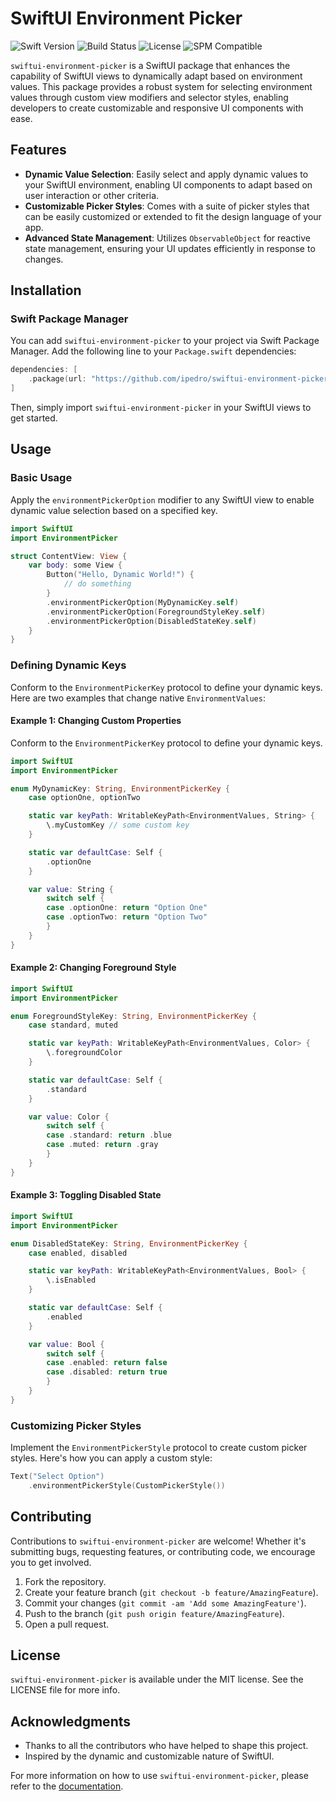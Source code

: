 # SwiftUI Environment Picker

![Swift Version](https://img.shields.io/badge/swift-5.7-orange.svg)
![Build Status](https://img.shields.io/badge/build-passing-brightgreen.svg)
![License](https://img.shields.io/badge/License-MIT-blue.svg)
![SPM Compatible](https://img.shields.io/badge/Swift_Package_Manager-compatible-brightgreen.svg)

`swiftui-environment-picker` is a SwiftUI package that enhances the capability of SwiftUI views to dynamically adapt based on environment values. This package provides a robust system for selecting environment values through custom view modifiers and selector styles, enabling developers to create customizable and responsive UI components with ease.

## Features

- **Dynamic Value Selection**: Easily select and apply dynamic values to your SwiftUI environment, enabling UI components to adapt based on user interaction or other criteria.
- **Customizable Picker Styles**: Comes with a suite of picker styles that can be easily customized or extended to fit the design language of your app.
- **Advanced State Management**: Utilizes `ObservableObject` for reactive state management, ensuring your UI updates efficiently in response to changes.

## Installation

### Swift Package Manager

You can add `swiftui-environment-picker` to your project via Swift Package Manager. Add the following line to your `Package.swift` dependencies:

```swift
dependencies: [
    .package(url: "https://github.com/ipedro/swiftui-environment-picker", .upToNextMajor(from: "1.0.0"))
]
```

Then, simply import `swiftui-environment-picker` in your SwiftUI views to get started.

## Usage

### Basic Usage

Apply the `environmentPickerOption` modifier to any SwiftUI view to enable dynamic value selection based on a specified key.

```swift
import SwiftUI
import EnvironmentPicker

struct ContentView: View {
    var body: some View {
        Button("Hello, Dynamic World!") {
            // do something
        }
        .environmentPickerOption(MyDynamicKey.self)
        .environmentPickerOption(ForegroundStyleKey.self)
        .environmentPickerOption(DisabledStateKey.self)
    }
}
```

### Defining Dynamic Keys

Conform to the `EnvironmentPickerKey` protocol to define your dynamic keys. Here are two examples that change native `EnvironmentValues`:


#### Example 1: Changing Custom Properties

Conform to the `EnvironmentPickerKey` protocol to define your dynamic keys.

```swift
import SwiftUI
import EnvironmentPicker

enum MyDynamicKey: String, EnvironmentPickerKey {
    case optionOne, optionTwo

    static var keyPath: WritableKeyPath<EnvironmentValues, String> {
        \.myCustomKey // some custom key
    }

    static var defaultCase: Self {
        .optionOne
    }

    var value: String {
        switch self {
        case .optionOne: return "Option One"
        case .optionTwo: return "Option Two"
        }
    }
}
```

#### Example 2: Changing Foreground Style

```swift
import SwiftUI
import EnvironmentPicker

enum ForegroundStyleKey: String, EnvironmentPickerKey {
    case standard, muted

    static var keyPath: WritableKeyPath<EnvironmentValues, Color> {
        \.foregroundColor
    }

    static var defaultCase: Self {
        .standard
    }

    var value: Color {
        switch self {
        case .standard: return .blue
        case .muted: return .gray
        }
    }
}
```

#### Example 3: Toggling Disabled State

```swift
import SwiftUI
import EnvironmentPicker

enum DisabledStateKey: String, EnvironmentPickerKey {
    case enabled, disabled

    static var keyPath: WritableKeyPath<EnvironmentValues, Bool> {
        \.isEnabled
    }

    static var defaultCase: Self {
        .enabled
    }

    var value: Bool {
        switch self {
        case .enabled: return false
        case .disabled: return true
        }
    }
}
```

### Customizing Picker Styles

Implement the `EnvironmentPickerStyle` protocol to create custom picker styles. Here's how you can apply a custom style:

```swift
Text("Select Option")
    .environmentPickerStyle(CustomPickerStyle())
```

## Contributing

Contributions to `swiftui-environment-picker` are welcome! Whether it's submitting bugs, requesting features, or contributing code, we encourage you to get involved.

1. Fork the repository.
2. Create your feature branch (`git checkout -b feature/AmazingFeature`).
3. Commit your changes (`git commit -am 'Add some AmazingFeature'`).
4. Push to the branch (`git push origin feature/AmazingFeature`).
5. Open a pull request.

## License

`swiftui-environment-picker` is available under the MIT license. See the LICENSE file for more info.

## Acknowledgments

- Thanks to all the contributors who have helped to shape this project.
- Inspired by the dynamic and customizable nature of SwiftUI.

For more information on how to use `swiftui-environment-picker`, please refer to the [documentation](https://github.com/ipedro/swiftui-environment-picker/wiki).
